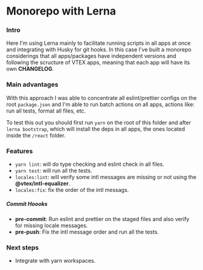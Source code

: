 # Monorepo with Lerna

### Intro

Here I'm using Lerna mainly to facilitate running scripts in all apps at once and integrating with Husky for git hooks.
In this case I've built a monorepo considerings that all apps/packages have independent versions and following the scructure
of VTEX apps, meaning that each app will have its own **CHANGELOG**.

### Main advantages

With this approach I was able to concentrate all eslint/prettier configs on the root `package.json` and I'm able
to run batch actions on all apps, actions like: run all tests, format all files, etc.

To test this out you should first run `yarn` on the root of this folder and after `lerna bootstrap`, which will install
the deps in all apps, the ones located inside the `/react` folder.

### Features

- `yarn lint`: will do type checking and eslint check in all files.
- `yarn test`: will run all the tests.
- `locales:lint`: will verify some intl messages are missing or not using the **@vtex/intl-equalizer**.
- `locales:fix`: fix the order of the intl messags.

##### Commit Hoooks

- **pre-commit**: Run eslint and prettier on the staged files and also verify for missing locale messages.
- **pre-push**: Fix the intl message order and run all the tests.

### Next steps

- Integrate with yarn workspaces.
